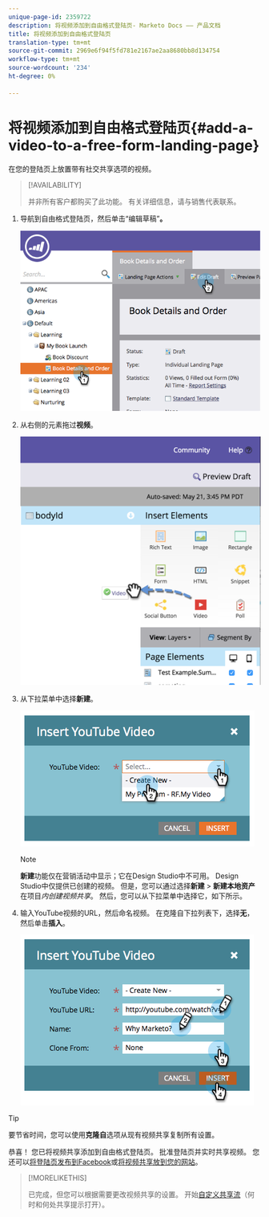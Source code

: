 ```yaml
---
unique-page-id: 2359722
description: 将视频添加到自由格式登陆页- Marketo Docs —— 产品文档
title: 将视频添加到自由格式登陆页
translation-type: tm+mt
source-git-commit: 2969e6f94f5fd781e2167ae2aa8680bb8d134754
workflow-type: tm+mt
source-wordcount: '234'
ht-degree: 0%

---
```



# 将视频添加到自由格式登陆页{#add-a-video-to-a-free-form-landing-page}

在您的登陆页上放置带有社交共享选项的视频。

>[!AVAILABILITY]
>
>并非所有客户都购买了此功能。 有关详细信息，请与销售代表联系。

1. 导航到自由格式登陆页，然后单击“编辑草稿”**。**

   ![](assets/image2014-9-17-11-3a28-3a51.png)

1. 从右侧的元素拖过&#x200B;**视频**。

   ![](assets/image2015-5-21-15-3a46-3a34.png)

1. 从下拉菜单中选择&#x200B;**新建**。

   ![](assets/image2014-9-17-11-3a29-3a8.png)

   >[!NOTE]
   >
   >**新建**&#x200B;功能仅在营销活动中显示；它在Design Studio中不可用。 Design Studio中仅提供已创建的视频。 但是，您可以通过选择&#x200B;**新建** > **新建本地资产**&#x200B;在项目&#x200B;_内创建视频共享_。 然后，您可以从下拉菜单中选择它，如下所示。

1. 输入YouTube视频的URL，然后命名视频。 在克隆自下拉列表下，选择&#x200B;**无**，然后单击&#x200B;**插入**。

   ![](assets/image2014-9-17-11-3a29-3a15.png)

>[!TIP]
>
>要节省时间，您可以使用&#x200B;**克隆自**&#x200B;选项从现有视频共享复制所有设置。

恭喜！ 您已将视频共享添加到自由格式登陆页。 批准登陆页并实时共享视频。 您还可以[将登陆页发布到Facebook](/help/marketo/product-docs/demand-generation/facebook/publish-landing-pages-to-facebook.md)或[将视频共享放到您的网站](/help/marketo/product-docs/demand-generation/social/social-functions/deploy-social-on-your-website.md)。

>[!MORELIKETHIS]
>
>已完成，但您可以根据需要更改视频共享的设置。 开始[自定义共享流](/help/marketo/product-docs/demand-generation/social/configuring-social-actions/customize-video-share-flow.md)（何时和何处共享提示打开）。
